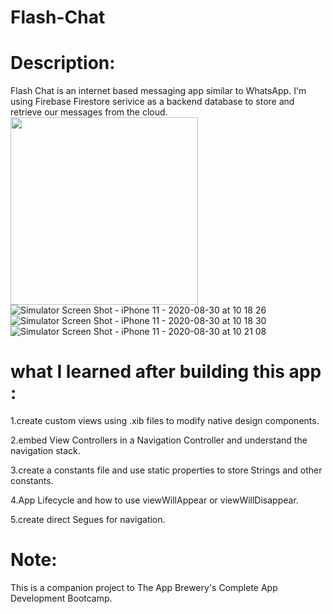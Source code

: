 # Flash-Chat
# Description:
Flash Chat is an internet based messaging app similar to WhatsApp. I'm using Firebase Firestore serivice as a backend database to store and retrieve our messages from the cloud. 
<img src="https://user-images.githubusercontent.com/51194818/91654622-a44bea80-eaaa-11ea-8093-81909140360a.png" width="300">
![Simulator Screen Shot - iPhone 11 - 2020-08-30 at 10 18 26](https://user-images.githubusercontent.com/51194818/91654622-a44bea80-eaaa-11ea-8093-81909140360a.png)
![Simulator Screen Shot - iPhone 11 - 2020-08-30 at 10 18 30](https://user-images.githubusercontent.com/51194818/91654627-af067f80-eaaa-11ea-83ab-cd8e0087129c.png)
![Simulator Screen Shot - iPhone 11 - 2020-08-30 at 10 21 08](https://user-images.githubusercontent.com/51194818/91654630-b2017000-eaaa-11ea-8ed2-5c7df0d2e2db.png)
# what I learned after building this app :
1.create custom views using .xib files to modify native design components.

2.embed View Controllers in a Navigation Controller and understand the navigation stack.

3.create a constants file and use static properties to store Strings and other constants.

4.App Lifecycle and how to use viewWillAppear or viewWillDisappear.

5.create direct Segues for navigation.
# Note:
This is a companion project to The App Brewery's Complete App Development Bootcamp.
